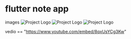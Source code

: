 # flutter note app
images 
![Project Logo](assets/1.png)
![Project Logo](assets/2.png)
![Project Logo](assets/3.png)

vedio  ==
"https://www.youtube.com/embed/8qxUsYCg3Kw"




